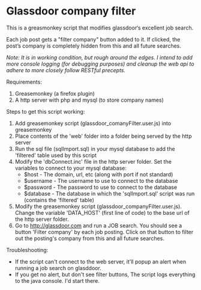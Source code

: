 # Glassdoor company filter

This is a greasmonkey script that modifies glassdoor‘s excellent job search.

Each job post gets a "filter company" button added to it. If clicked, the post’s company is completely hidden from this and all future searches.

<i>Note: It is in working condition, but rough around the edges.  I intend to add more console logging (for debugging purposes) and cleanup the web api to adhere to more closely follow RESTful precepts.</i>

Requirements:
1) Greasemonkey (a firefox plugin)
2) A http server with php and mysql (to store company names)

Steps to get this script working:
1) Add greasemonkey script (glassdoor_comanyFilter.user.js) into greasemonkey
2) Place contents of the 'web' folder into a folder being served by the http server
3) Run the sql file (sqlImport.sql) in your mysql database to add the 'filtered' table used by this script
4) Modify the 'dbConnect.inc' file in the http server folder. Set the variables to connect to your mysql database:
     - $host - The domain, url, etc (along with port if not standard)
     - $username - The username to use to connect to the database
     - $password - The password to use to connect to the database
     - $database - The database in which the 'sqlImport.sql' script was run (contains the 'filtered' table)
5) Modify the greasemonkey script (glassdoor_companyFilter.user.js).
     Change the variable 'DATA_HOST' (first line of code) to the base url of the http server folder.
6) Go to http://glassdoor.com and run a JOB search.
     You should see a button 'Filter company' by each job posting.
     Click on that button to filter out the posting's company from this and all future searches.

Troubleshooting:
- If the script can't connect to the web server, it'll popup an alert when running a job search on glasddoor.
- If you get no alert, but don't see filter buttons, The script logs everything to the java console.  I'd start there.
